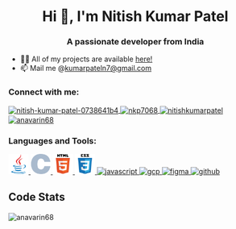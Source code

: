 <h1 align="center">Hi 👋, I'm Nitish Kumar Patel</h1>
<h3 align="center">A passionate developer from India</h3>

- 👨‍💻 All of my projects are available <a href="https://github.com/anavarin68?tab=repositories">here!</a>
- 📫 Mail me @<a href="mailto:kumarpateln7@gmail.com">kumarpateln7@gmail.com</a>

<h3 align="left">Connect with me:</h3>
<p align="left">
<a href="https://linkedin.com/in/nitish-kumar-patel-0738641b4" target="blank">
  <img align="center" src="https://raw.githubusercontent.com/rahuldkjain/github-profile-readme-generator/master/src/images/icons/Social/linked-in-alt.svg" alt="nitish-kumar-patel-0738641b4" height="30" width="40" />
</a>
<a href="https://twitter.com/nkp7068" target="blank">
  <img align="center" src="https://raw.githubusercontent.com/rahuldkjain/github-profile-readme-generator/master/src/images/icons/Social/twitter.svg" alt="nkp7068" height="30" width="40" />
</a>
<a href="https://auth.geeksforgeeks.org/user/nitishkumarpatel" target="blank">
  <img align="center" src="https://raw.githubusercontent.com/rahuldkjain/github-profile-readme-generator/master/src/images/icons/Social/geeks-for-geeks.svg" alt="nitishkumarpatel" height="30" width="40" />
</a>
<a href="https://www.leetcode.com/anavarin68" target="blank">
  <img align="center" src="https://raw.githubusercontent.com/rahuldkjain/github-profile-readme-generator/master/src/images/icons/Social/leet-code.svg" alt="anavarin68" height="30" width="40" />
</a>
</p>

<h3 align="left">Languages and Tools:</h3>
<p align="left">
  <a href="https://www.java.com" target="_blank" rel="noreferrer">
    <img src="https://raw.githubusercontent.com/devicons/devicon/master/icons/java/java-original.svg" alt="java" width="40" height="40"/>
  </a>
  <a href="https://www.cprogramming.com/" target="_blank" rel="noreferrer">
    <img src="https://raw.githubusercontent.com/devicons/devicon/master/icons/c/c-original.svg" alt="c" width="40" height="40"/>
  </a>
  <a href="https://www.w3.org/html/" target="_blank" rel="noreferrer">
    <img src="https://raw.githubusercontent.com/devicons/devicon/master/icons/html5/html5-original-wordmark.svg" alt="html5" width="40" height="40"/>
  </a>
  <a href="https://www.w3schools.com/css/" target="_blank" rel="noreferrer">
    <img src="https://raw.githubusercontent.com/devicons/devicon/master/icons/css3/css3-original-wordmark.svg" alt="css3" width="40" height="40"/>
  </a>
  <a href="https://www.w3schools.com/js/" target="_blank" rel="noreferrer">
    <img src="https://www.vectorlogo.zone/logos/javascript/javascript-icon~alt.svg" alt="javascript" width="40" height="40"/>
  </a>
  <a href="https://cloud.google.com" target="_blank" rel="noreferrer">
    <img src="https://www.vectorlogo.zone/logos/google_cloud/google_cloud-icon.svg" alt="gcp" width="40" height="40"/>
  </a>
  <a href="https://www.figma.com/" target="_blank" rel="noreferrer">
    <img src="https://www.vectorlogo.zone/logos/figma/figma-icon.svg" alt="figma" width="40" height="40"/>
  </a>
  <a href="github.com" target="_blank" rel="noreferrer">
    <img src="https://www.vectorlogo.zone/logos/github/github-tile.svg" alt="github" width="40" height="40"/>
  </a>
</p>

## Code Stats
<p><img align="center" src="https://github-readme-stats.vercel.app/api/top-langs?username=anavarin68&show_icons=true&locale=en&layout=compact" alt="anavarin68" /></p>


